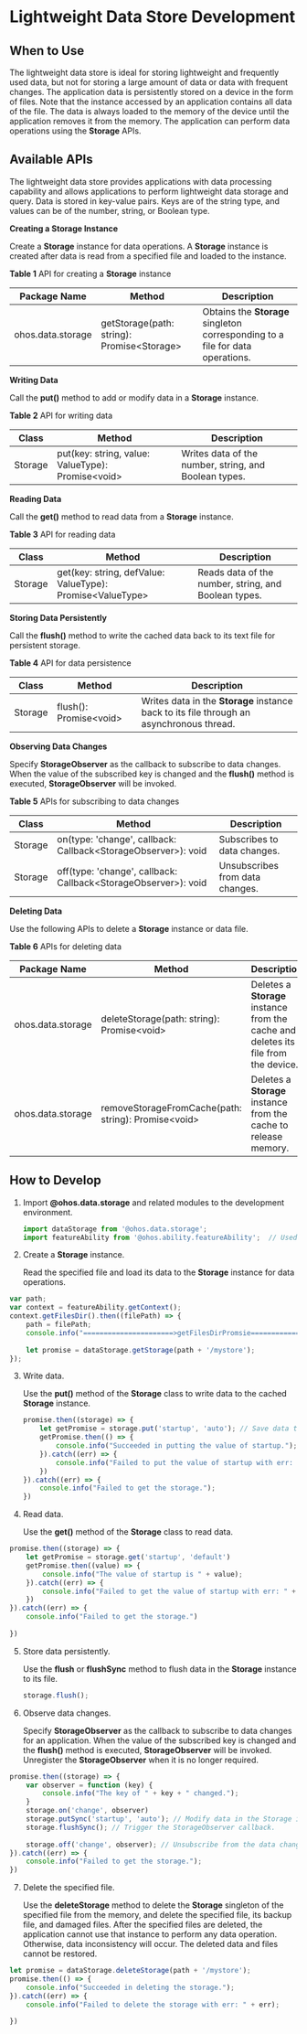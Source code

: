 # Lightweight Data Store Development

## When to Use

The lightweight data store is ideal for storing lightweight and frequently used data, but not for storing a large amount of data or data with frequent changes. The application data is persistently stored on a device in the form of files. Note that the instance accessed by an application contains all data of the file. The data is always loaded to the memory of the device until the application removes it from the memory. The application can perform data operations using the  **Storage**  APIs.

## Available APIs

The lightweight data store provides applications with data processing capability and allows applications to perform lightweight data storage and query. Data is stored in key-value pairs. Keys are of the string type, and values can be of the number, string, or Boolean type.

**Creating a Storage Instance**

Create a  **Storage**  instance for data operations. A  **Storage**  instance is created after data is read from a specified file and loaded to the instance.

**Table  1**  API for creating a  **Storage**  instance

| Package Name      | Method                                      | Description                                                  |
| ----------------- | ------------------------------------------- | ------------------------------------------------------------ |
| ohos.data.storage | getStorage(path: string): Promise\<Storage> | Obtains the **Storage** singleton corresponding to a file for data operations. |

**Writing Data**

Call the  **put\(\)**  method to add or modify data in a  **Storage**  instance.

**Table  2**  API for writing data

| Class   | Method                                             | Description                                           |
| ------- | -------------------------------------------------- | ----------------------------------------------------- |
| Storage | put(key: string, value: ValueType): Promise\<void> | Writes data of the number, string, and Boolean types. |

**Reading Data**

Call the  **get\(\)**  method to read data from a  **Storage**  instance.

**Table  3**  API for reading data

| Class   | Method                                                     | Description                                          |
| ------- | ---------------------------------------------------------- | ---------------------------------------------------- |
| Storage | get(key: string, defValue: ValueType): Promise\<ValueType> | Reads data of the number, string, and Boolean types. |

**Storing Data Persistently**

Call the  **flush\(\)**  method to write the cached data back to its text file for persistent storage.

**Table  4**  API for data persistence

| Class   | Method                  | Description                                                  |
| ------- | ----------------------- | ------------------------------------------------------------ |
| Storage | flush(): Promise\<void> | Writes data in the **Storage** instance back to its file through an asynchronous thread. |

**Observing Data Changes**

Specify  **StorageObserver**  as the callback to subscribe to data changes. When the value of the subscribed key is changed and the  **flush\(\)**  method is executed,  **StorageObserver**  will be invoked.

**Table  5**  APIs for subscribing to data changes

| Class   | Method                                                       | Description                     |
| ------- | ------------------------------------------------------------ | ------------------------------- |
| Storage | on(type: 'change', callback: Callback\<StorageObserver>): void | Subscribes to data changes.     |
| Storage | off(type: 'change', callback: Callback\<StorageObserver>): void | Unsubscribes from data changes. |

**Deleting Data**

Use the following APIs to delete a  **Storage**  instance or data file.

**Table  6**  APIs for deleting data

| Package Name      | Method                                               | Description                                                  |
| ----------------- | ---------------------------------------------------- | ------------------------------------------------------------ |
| ohos.data.storage | deleteStorage(path: string): Promise\<void>          | Deletes a **Storage** instance from the cache and deletes its file from the device. |
| ohos.data.storage | removeStorageFromCache(path: string): Promise\<void> | Deletes a **Storage** instance from the cache to release memory. |


## How to Develop

1.  Import  **@ohos.data.storage**  and related modules to the development environment.

    ```js
    import dataStorage from '@ohos.data.storage';
    import featureAbility from '@ohos.ability.featureAbility';  // Used to obtain the file storage path.
    ```

2.  Create a  **Storage**  instance.

    Read the specified file and load its data to the  **Storage**  instance for data operations.

   ```js
   var path;
   var context = featureAbility.getContext();
   context.getFilesDir().then((filePath) => {
       path = filePath;
       console.info("======================>getFilesDirPromsie====================>");
       
       let promise = dataStorage.getStorage(path + '/mystore');
   });
   ```


3.  Write data.

    Use the  **put\(\)**  method of the  **Storage**  class to write data to the cached  **Storage**  instance.

    ```js
    promise.then((storage) => {
        let getPromise = storage.put('startup', 'auto'); // Save data to the Storage instance.
        getPromise.then(() => {
            console.info("Succeeded in putting the value of startup.");
        }).catch((err) => {
            console.info("Failed to put the value of startup with err: " + err);
        })
    }).catch((err) => {
        console.info("Failed to get the storage.");
    })
    ```


4.  Read data.

    Use the  **get\(\)**  method of the  **Storage**  class to read data.

   ```js
   promise.then((storage) => {
       let getPromise = storage.get('startup', 'default')
       getPromise.then((value) => {
           console.info("The value of startup is " + value);
       }).catch((err) => {
           console.info("Failed to get the value of startup with err: " + err);
       })
   }).catch((err) => {
       console.info("Failed to get the storage.")
        
   })
   ```


5.  Store data persistently.

    Use the  **flush**  or  **flushSync**  method to flush data in the  **Storage**  instance to its file.

    ```js
    storage.flush();
    ```

6.  Observe data changes.

    Specify  **StorageObserver**  as the callback to subscribe to data changes for an application. When the value of the subscribed key is changed and the  **flush\(\)**  method is executed,  **StorageObserver**  will be invoked. Unregister the  **StorageObserver**  when it is no longer required.

   ```js
   promise.then((storage) => {
       var observer = function (key) {
           console.info("The key of " + key + " changed.");
       }
       storage.on('change', observer)
       storage.putSync('startup', 'auto'); // Modify data in the Storage instance.
       storage.flushSync(); // Trigger the StorageObserver callback.
    
       storage.off('change', observer); // Unsubscribe from the data changes.
   }).catch((err) => {
       console.info("Failed to get the storage.");
   })
   ```


7.  Delete the specified file.

    Use the  **deleteStorage**  method to delete the  **Storage**  singleton of the specified file from the memory, and delete the specified file, its backup file, and damaged files. After the specified files are deleted, the application cannot use that instance to perform any data operation. Otherwise, data inconsistency will occur. The deleted data and files cannot be restored.

   ```js
   let promise = dataStorage.deleteStorage(path + '/mystore');
   promise.then(() => {
       console.info("Succeeded in deleting the storage.");
   }).catch((err) => {
       console.info("Failed to delete the storage with err: " + err);
        
   })
   ```
